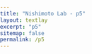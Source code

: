 ```yaml
---
title: "Nishimoto Lab - p5"
layout: textlay
excerpt: "p5"
sitemap: false
permalink: /p5
---
```


<!DOCTYPE html>
<html>
<head>
  <meta charset="utf-8">
  <meta name="viewport" content="width=device-width, initial-scale=1.0">

  <!-- PLEASE NO CHANGES BELOW THIS LINE (UNTIL I SAY SO) -->
  <script language="javascript" type="text/javascript" src="p5/libraries/p5.min.js"></script>
  <script language="javascript" type="text/javascript" src="p5/sketch_220704b.js"></script>
  <!-- OK, YOU CAN MAKE CHANGES BELOW THIS LINE AGAIN -->

  <!-- This line removes any default padding and style.
       You might only need one of these values set. -->
  <style> body { padding: 0; margin: 0; } </style>
</head>

<body>
</body>
</html>
